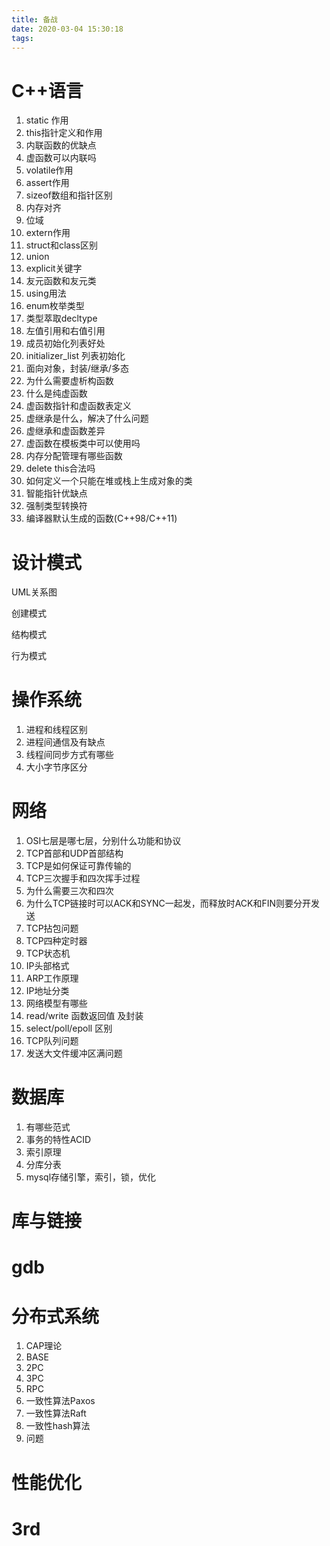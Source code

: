 ```yaml
---
title: 备战
date: 2020-03-04 15:30:18
tags:
---
```




# C++语言

1. static 作用
2. this指针定义和作用
3. 内联函数的优缺点
4. 虚函数可以内联吗
5. volatile作用
6. assert作用
7. sizeof数组和指针区别
8. 内存对齐
9. 位域
10. extern作用
11. struct和class区别
12. union
13. explicit关键字
14. 友元函数和友元类
15. using用法
16. enum枚举类型
17. 类型萃取decltype
18. 左值引用和右值引用
19. 成员初始化列表好处
20. initializer_list 列表初始化
21. 面向对象，封装/继承/多态
22. 为什么需要虚析构函数
23. 什么是纯虚函数
24. 虚函数指针和虚函数表定义
25. 虚继承是什么，解决了什么问题
26. 虚继承和虚函数差异
27. 虚函数在模板类中可以使用吗
28. 内存分配管理有哪些函数
29. delete this合法吗
30. 如何定义一个只能在堆或栈上生成对象的类
31. 智能指针优缺点
32. 强制类型转换符
33. 编译器默认生成的函数(C++98/C++11)

# 设计模式

UML关系图

创建模式

结构模式

行为模式

# 操作系统

1. 进程和线程区别
2. 进程间通信及有缺点
3. 线程间同步方式有哪些
4. 大小字节序区分

# 网络

1. OSI七层是哪七层，分别什么功能和协议
2. TCP首部和UDP首部结构
3. TCP是如何保证可靠传输的
4. TCP三次握手和四次挥手过程
5. 为什么需要三次和四次
6. 为什么TCP链接时可以ACK和SYNC一起发，而释放时ACK和FIN则要分开发送
7. TCP拈包问题
8. TCP四种定时器
9. TCP状态机
10. IP头部格式
11. ARP工作原理
12. IP地址分类
13. 网络模型有哪些
14. read/write 函数返回值 及封装
15. select/poll/epoll 区别
16. TCP队列问题
17. 发送大文件缓冲区满问题

# 数据库

1. 有哪些范式
2. 事务的特性ACID
3. 索引原理
4. 分库分表
5. mysql存储引擎，索引，锁，优化

# 库与链接



# gdb



# 分布式系统

1. CAP理论
2. BASE
3. 2PC
4. 3PC
5. RPC
6. 一致性算法Paxos
7. 一致性算法Raft
8. 一致性hash算法
9. 问题



# 性能优化





# 3rd